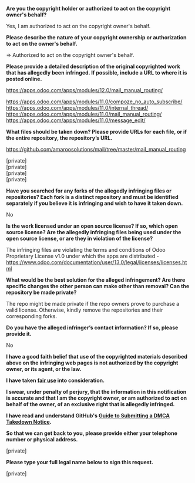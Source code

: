 **Are you the copyright holder or authorized to act on the copyright owner's behalf?**

Yes, I am authorized to act on the copyright owner's behalf.

**Please describe the nature of your copyright ownership or authorization to act on the owner's behalf.**

=> Authorized to act on the copyright owner's behalf.

**Please provide a detailed description of the original copyrighted work that has allegedly been infringed. If possible, include a URL to where it is posted online.**

https://apps.odoo.com/apps/modules/12.0/mail_manual_routing/

https://apps.odoo.com/apps/modules/11.0/compoze_no_auto_subscribe/  
https://apps.odoo.com/apps/modules/11.0/internal_thread/  
https://apps.odoo.com/apps/modules/11.0/mail_manual_routing/  
https://apps.odoo.com/apps/modules/11.0/message_edit/

**What files should be taken down? Please provide URLs for each file, or if the entire repository, the repository’s URL.**

https://github.com/amaroosolutions/mail/tree/master/mail_manual_routing

[private]  
[private]  
[private]  
[private]

**Have you searched for any forks of the allegedly infringing files or repositories? Each fork is a distinct repository and must be identified separately if you believe it is infringing and wish to have it taken down.**

No

**Is the work licensed under an open source license? If so, which open source license? Are the allegedly infringing files being used under the open source license, or are they in violation of the license?**

The infringing files are violating the terms and conditions of Odoo Proprietary License v1.0 under which the apps are distributed - https://www.odoo.com/documentation/user/13.0/legal/licenses/licenses.html

**What would be the best solution for the alleged infringement? Are there specific changes the other person can make other than removal? Can the repository be made private?**

The repo might be made private if the repo owners prove to purchase a valid license.
Otherwise, kindly remove the repositories and their corresponding forks.

**Do you have the alleged infringer’s contact information? If so, please provide it.**

No

**I have a good faith belief that use of the copyrighted materials described above on the infringing web pages is not authorized by the copyright owner, or its agent, or the law.**

**I have taken <a href="https://www.lumendatabase.org/topics/22">fair use</a> into consideration.**

**I swear, under penalty of perjury, that the information in this notification is accurate and that I am the copyright owner, or am authorized to act on behalf of the owner, of an exclusive right that is allegedly infringed.**

**I have read and understand GitHub's <a href="https://docs.github.com/articles/guide-to-submitting-a-dmca-takedown-notice/">Guide to Submitting a DMCA Takedown Notice</a>.**

**So that we can get back to you, please provide either your telephone number or physical address.**

[private]

**Please type your full legal name below to sign this request.**

[private]

